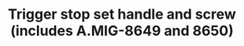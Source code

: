 ---
title: "Trigger stop set handle and screw (includes A.MIG-8649 and 8650)"
price: "TBA"
desc: "Opis nije dostupan"
img_path: "/assets/img/A.MIG-8651.jpg"
brand: AMMO
available: true
cat: "tools"
subcat: "AIRBRUSH SPARE PARTS"
subsubcat: "SS"
---